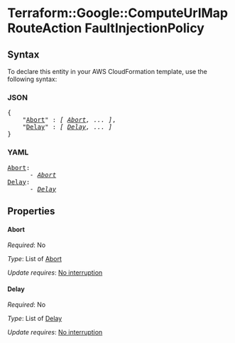 # Terraform::Google::ComputeUrlMap RouteAction FaultInjectionPolicy

## Syntax

To declare this entity in your AWS CloudFormation template, use the following syntax:

### JSON

<pre>
{
    "<a href="#abort" title="Abort">Abort</a>" : <i>[ <a href="routeaction-faultinjectionpolicy-abort.md">Abort</a>, ... ]</i>,
    "<a href="#delay" title="Delay">Delay</a>" : <i>[ <a href="routeaction-faultinjectionpolicy-delay.md">Delay</a>, ... ]</i>
}
</pre>

### YAML

<pre>
<a href="#abort" title="Abort">Abort</a>: <i>
      - <a href="routeaction-faultinjectionpolicy-abort.md">Abort</a></i>
<a href="#delay" title="Delay">Delay</a>: <i>
      - <a href="routeaction-faultinjectionpolicy-delay.md">Delay</a></i>
</pre>

## Properties

#### Abort

_Required_: No

_Type_: List of <a href="routeaction-faultinjectionpolicy-abort.md">Abort</a>

_Update requires_: [No interruption](https://docs.aws.amazon.com/AWSCloudFormation/latest/UserGuide/using-cfn-updating-stacks-update-behaviors.html#update-no-interrupt)

#### Delay

_Required_: No

_Type_: List of <a href="routeaction-faultinjectionpolicy-delay.md">Delay</a>

_Update requires_: [No interruption](https://docs.aws.amazon.com/AWSCloudFormation/latest/UserGuide/using-cfn-updating-stacks-update-behaviors.html#update-no-interrupt)

